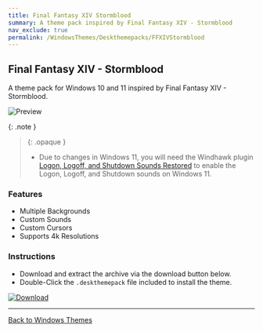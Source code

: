 ```yaml
---
title: Final Fantasy XIV Stormblood
summary: A theme pack inspired by Final Fantasy XIV - Stormblood
nav_exclude: true
permalink: /WindowsThemes/Deskthemepacks/FFXIVStormblood
---
```


## Final Fantasy XIV - Stormblood

A theme pack for Windows 10 and 11 inspired by Final Fantasy XIV - Stormblood.

![Preview](https://gitlab.com/the-back-room/deskthemepacks/sfw/ffxiv-stormblood/-/raw/main/Extras/Preview.bmp)

{: .note }
> {: .opaque }
> - Due to changes in Windows 11, you will need the Windhawk plugin [Logon, Logoff, and Shutdown Sounds Restored](https://windhawk.net/mods/logon-logoff-shutdown-sounds) to enable the Logon, Logoff, and Shutdown sounds on Windows 11.

### Features

- Multiple Backgrounds
- Custom Sounds
- Custom Cursors
- Supports 4k Resolutions

### Instructions

- Download and extract the archive via the download button below.
- Double-Click the `.deskthemepack` file included to install the theme.

[![Download](https://img.shields.io/badge/Download-black?style=for-the-badge&logo=gitlab&logoColor=white&logoSize=auto&labelColor=red&color=black&cacheSeconds=3600)](https://gitlab.com/the-back-room/deskthemepacks/sfw/ffxiv-stormblood/-/archive/main/ffxiv-stormblood-main.zip)

---

<a href="/WindowsThemes" class="btn btn--secondary btn--sm">Back to Windows Themes</a>